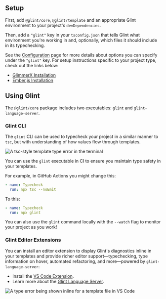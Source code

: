 ## Setup

First, add `@glint/core`, `@glint/template` and an appropriate Glint environment to your project's `devDependencies`.

Then, add a `"glint"` key in your `tsconfig.json` that tells Glint what environment you're working in and, optionally, which files it should include in its typechecking.

See the [Configuration](configuration.md) page for more details about options you can specify under the `"glint"` key. For setup instructions specific to your project type, check out the links below:

- [GlimmerX Installation](glimmerx/installation.md)
- [Ember.js Installation](ember/installation.md)

## Using Glint

The `@glint/core` package includes two executables: `glint` and `glint-language-server`.

### Glint CLI

The `glint` CLI can be used to typecheck your project in a similar manner to `tsc`, but with understanding of how values flow through templates.

![A `tsc`-style template type error in the terminal](https://user-images.githubusercontent.com/108688/111076577-1d61db00-84ed-11eb-876a-e5b504758d11.png)

You can use the `glint` executable in CI to ensure you maintain type safety in your templates.

For example, in GitHub Actions you might change this:

```yaml
- name: Typecheck
  run: npx tsc --noEmit
```

To this:

```yaml
- name: Typecheck
  run: npx glint
```

You can also use the `glint` command locally with the `--watch` flag to monitor your project as you work!

### Glint Editor Extensions

You can install an editor extension to display Glint's diagnostics inline in your templates and provide richer editor support&mdash;typechecking, type information on hover, automated refactoring, and more&mdash;powered by `glint-language-server`:

- Install the [VS Code Extension](https://marketplace.visualstudio.com/items?itemName=typed-ember.glint-vscode).
- Learn more about the [Glint Language Server](glint-language-server.md).

![A type error being shown inline for a template file in VS Code](https://user-images.githubusercontent.com/108688/111076679-995c2300-84ed-11eb-934a-3a29f21be89a.png)
